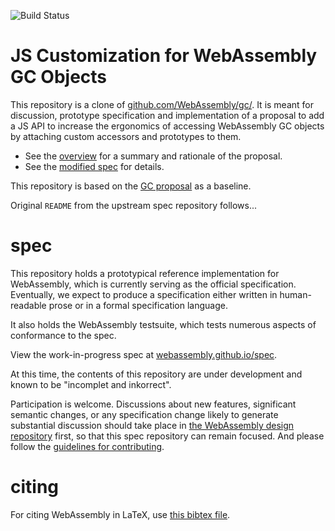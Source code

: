![Build Status](https://github.com/WebAssembly/gc-js-customization/actions/workflows/main.yml/badge.svg)

# JS Customization for WebAssembly GC Objects

This repository is a clone of
[github.com/WebAssembly/gc/](https://github.com/WebAssembly/gc/). It is meant
for discussion, prototype specification and implementation of a proposal to add
a JS API to increase the ergonomics of accessing WebAssembly GC objects by
attaching custom accessors and prototypes to them.

* See the [overview](proposals/gc-js-customization/Overview.md) for a summary and rationale of the proposal.
* See the [modified spec](https://webassembly.github.io/gc-js-customization/) for details.

This repository is based on the [GC proposal](https://github.com/WebAssembly/gc) as a baseline.

Original `README` from the upstream spec repository follows...

# spec

This repository holds a prototypical reference implementation for WebAssembly,
which is currently serving as the official specification. Eventually, we expect
to produce a specification either written in human-readable prose or in a formal
specification language.

It also holds the WebAssembly testsuite, which tests numerous aspects of
conformance to the spec.

View the work-in-progress spec at [webassembly.github.io/spec](https://webassembly.github.io/spec/).

At this time, the contents of this repository are under development and known
to be "incomplet and inkorrect".

Participation is welcome. Discussions about new features, significant semantic
changes, or any specification change likely to generate substantial discussion
should take place in
[the WebAssembly design repository](https://github.com/WebAssembly/design)
first, so that this spec repository can remain focused. And please follow the
[guidelines for contributing](Contributing.md).

# citing

For citing WebAssembly in LaTeX, use [this bibtex file](wasm-specs.bib).
